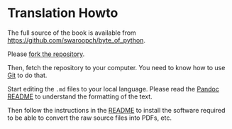 # Translation Howto #

The full source of the book is available from
<https://github.com/swaroopch/byte_of_python>.

Please
[fork the repository](https://help.github.com/articles/fork-a-repo).

Then, fetch the repository to your computer. You need to know how to
use [Git](http://www.git-scm.com) to do that.

Start editing the `.md` files to your local language. Please read the
[Pandoc README](http://johnmacfarlane.net/pandoc/README.html#pandocs-markdown)
to understand the formatting of the text.

Then follow the instructions in the
[README](http://github.com/swaroopch/byte_of_python#README) to install
the software required to be able to convert the raw source files into
PDFs, etc.

